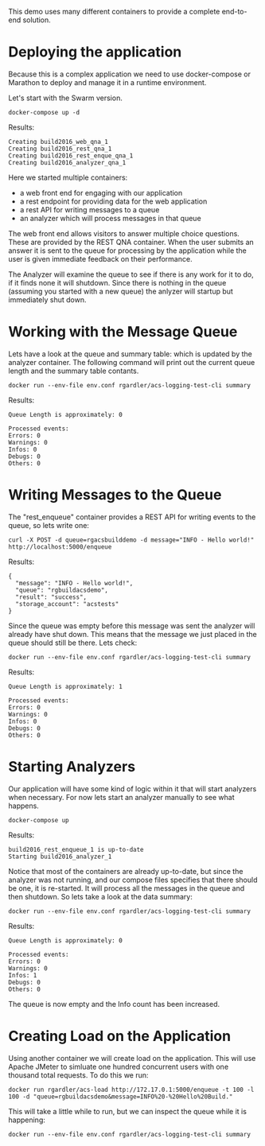 This demo uses many different containers to provide a complete
end-to-end solution.

# Deploying the application

Because this is a complex application we need to use docker-compose or
Marathon to deploy and manage it in a runtime environment.

Let's start with the Swarm version.

```
docker-compose up -d
```

Results:

```
Creating build2016_web_qna_1
Creating build2016_rest_qna_1
Creating build2016_rest_enque_qna_1
Creating build2016_analyzer_qna_1
```

Here we started multiple containers:

  * a web front end for engaging with our application
  * a rest endpoint for providing data for the web application
  * a rest API for writing messages to a queue 
  * an analyzer which will process messages in that queue

The web front end allows visitors to answer multiple choice
questions. These are provided by the REST QNA container. When the user
submits an answer it is sent to the queue for processing by the
application while the user is given immediate feedback on their
performance.

The Analyzer will examine the queue to see if there is any work for it
to do, if it finds none it will shutdown. Since there is nothing in
the queue (assuming you started with a new queue) the anlyzer will
startup but immediately shut down.

# Working with the Message Queue

Lets have a look at the queue and summary table: which is updated by
the analyzer container. The following command will print out the
current queue length and the summary table contants.

```
docker run --env-file env.conf rgardler/acs-logging-test-cli summary
```

Results:

```
Queue Length is approximately: 0

Processed events:
Errors: 0
Warnings: 0
Infos: 0
Debugs: 0
Others: 0
```

# Writing Messages to the Queue

The "rest_enqueue" container provides a REST API for writing events to
the queue, so lets write one:

```
curl -X POST -d queue=rgacsbuilddemo -d message="INFO - Hello world!" http://localhost:5000/enqueue
```

Results:

```
{
  "message": "INFO - Hello world!",
  "queue": "rgbuildacsdemo",
  "result": "success",
  "storage_account": "acstests"
}
```

Since the queue was empty before this message was sent the analyzer
will already have shut down. This means that the message we just
placed in the queue should still be there. Lets check:

```
docker run --env-file env.conf rgardler/acs-logging-test-cli summary
```

Results:

```
Queue Length is approximately: 1

Processed events:
Errors: 0
Warnings: 0
Infos: 0
Debugs: 0
Others: 0
```

# Starting Analyzers

Our application will have some kind of logic within it that will start
analyzers when necessary. For now lets start an analyzer manually to
see what happens.

```
docker-compose up
```

Results:

```
build2016_rest_enqueue_1 is up-to-date
Starting build2016_analyzer_1
```

Notice that most of the containers are already up-to-date, but since
the analyzer was not running, and our compose files specifies that
there should be one, it is re-started. It will process all the
messages in the queue and then shutdown. So lets take a look at the
data summary:

```
docker run --env-file env.conf rgardler/acs-logging-test-cli summary
```

Results:

```
Queue Length is approximately: 0

Processed events:
Errors: 0
Warnings: 0
Infos: 1
Debugs: 0
Others: 0
```

The queue is now empty and the Info count has been increased.

# Creating Load on the Application

Using another container we will create load on the application. This
will use Apache JMeter to simluate one hundred concurrent users with
one thousand total requests. To do this we run:

```
docker run rgardler/acs-load http://172.17.0.1:5000/enqueue -t 100 -l 100 -d "queue=rgbuildacsdemo&message=INFO%20-%20Hello%20Build."
```

This will take a little while to run, but we can inspect the queue
while it is happening:

```
docker run --env-file env.conf rgardler/acs-logging-test-cli summary
```






